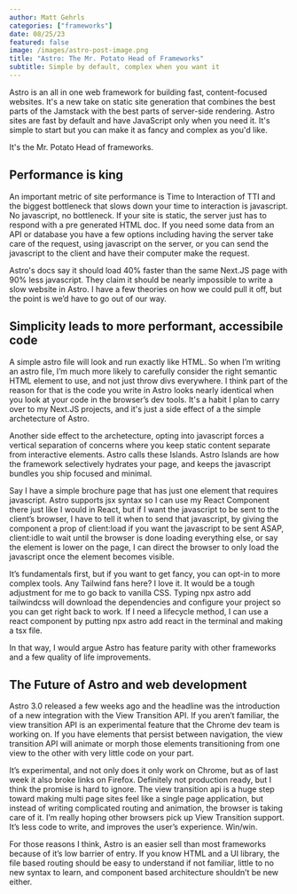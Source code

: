 ```yaml
---
author: Matt Gehrls
categories: ["frameworks"]
date: 08/25/23
featured: false
image: /images/astro-post-image.png
title: "Astro: The Mr. Potato Head of Frameworks"
subtitle: Simple by default, complex when you want it
---
```


Astro is an all in one web framework for building fast, content-focused websites. It's a new take on static site generation that combines the best parts of the Jamstack with the best parts of server-side rendering. Astro sites are fast by default and have JavaScript only when you need it. It's simple to start but you can make it as fancy and complex as you'd like.

It's the Mr. Potato Head of frameworks. 

## Performance is king

An important metric of site performance is Time to Interaction of TTI and the biggest bottleneck that slows down your time to interaction is javascript. No javascript, no bottleneck. If your site is static, the server just has to respond with a pre generated HTML doc. If you need some data from an API or database you have a few options including having the server take care of the request, using javascript on the server, or you can send the javascript to the client and have their computer make the request.

Astro's docs say it should load 40% faster than the same Next.JS page with 90% less javascript. They claim it should be nearly impossible to write a slow website in Astro. I have a few theories on how we could pull it off, but the point is we’d have to go out of our way.

## Simplicity leads to more performant, accessibile code

A simple astro file will look and run exactly like HTML. So when I’m writing an astro file, I’m much more likely to carefully consider the right semantic HTML element to use, and not just throw divs everywhere. I think part of the reason for that is the code you write in Astro looks nearly identical when you look at your code in the browser’s dev tools. It's a habit I plan to carry over to my Next.JS projects, and it's just a side effect of a the simple archetecture of Astro.

Another side effect to the archetecture, opting into javascript forces a vertical separation of concerns where you keep static content separate from interactive elements. Astro calls these Islands. Astro Islands are how the framework selectively hydrates your page, and keeps the javascript bundles you ship focused and minimal.

Say I have a simple brochure page that has just one element that requires javascript. Astro supports jsx syntax so I can use my React Component there just like I would in React, but if I want the javascript to be sent to the client’s browser, I have to tell it when to send that javascript, by giving the component a prop of client:load if you want the javascript to be sent ASAP, client:idle to wait until the browser is done loading everything else, or say the element is lower on the page, I can direct the browser to only load the javascript once the element becomes visible.

It’s fundamentals first, but if you want to get fancy, you can opt-in to more complex tools. Any Tailwind fans here? I love it. It would be a tough adjustment for me to go back to vanilla CSS. Typing npx astro add tailwindcss will download the dependencies and configure your project so you can get right back to work. If I need a lifecycle method, I can use a react component by putting npx astro add react in the terminal and making a tsx file.

In that way, I would argue Astro has feature parity with other frameworks and a few quality of life improvements.

## The Future of Astro and web development

Astro 3.0 released a few weeks ago and the headline was the introduction of a new integration with the View Transition API. If you aren’t familiar, the view transition API is an experimental feature that the Chrome dev team is working on. If you have elements that persist between navigation, the view transition API will animate or morph those elements transitioning from one view to the other with very little code on your part.

It’s experimental, and not only does it only work on Chrome, but as of last week it also broke links on Firefox. Definitely not production ready, but I think the promise is hard to ignore. The view transition api is a huge step toward making multi page sites feel like a single page application, but instead of writing complicated routing and animation, the browser is taking care of it. I’m really hoping other browsers pick up View Transition support. It’s less code to write, and improves the user’s experience. Win/win.

For those reasons I think, Astro is an easier sell than most frameworks because of it’s low barrier of entry. If you know HTML and a UI library, the file based routing should be easy to understand if not familiar, little to no new syntax to learn, and component based architecture shouldn’t be new either.
